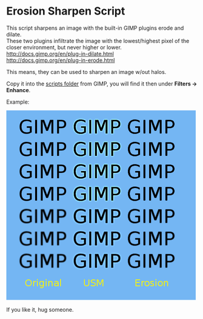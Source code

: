 # Erosion Sharpen Script

This script sharpens an image with the built-in GIMP plugins erode and dilate.  
These two plugins infiltrate the image with the lowest/highest pixel of the closer environment, but never higher or lower.  
http://docs.gimp.org/en/plug-in-dilate.html  
http://docs.gimp.org/en/plug-in-erode.html  

This means, they can be used to sharpen an image w/out halos.

Copy it into the [scripts folder](https://docs.gimp.org/2.10/en/install-script-fu.html) from GIMP, you will find it then under **Filters → Enhance**.

Example:

![](erosion-sharpen.png)

If you like it, hug someone.
